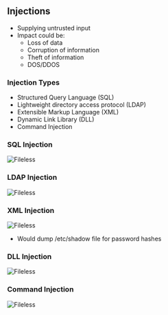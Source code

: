 ## Injections
- Supplying untrusted input
- Impact could be:
	- Loss of data
	- Corruption of information
	- Theft of information
	- DOS/DDOS

### Injection Types
- Structured Query Language (SQL)
- Lightweight directory access protocol (LDAP)
- Extensible Markup Language (XML)
- Dynamic Link Library (DLL)
- Command Injection

### SQL Injection
![Fileless](04_AA_Image_01.png)

### LDAP Injection
![Fileless](04_AA_Image_02.png)

### XML Injection
![Fileless](04_AA_Image_03.png)
- Would dump /etc/shadow file for password hashes

### DLL Injection
![Fileless](04_AA_Image_04.png)

### Command Injection
![Fileless](04_AA_Image_05.png)

